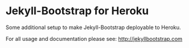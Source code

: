 # Jekyll-Bootstrap for Heroku

Some additional setup to make Jekyll-Bootstrap deployable to Heroku.

For all usage and documentation please see: <http://jekyllbootstrap.com>

